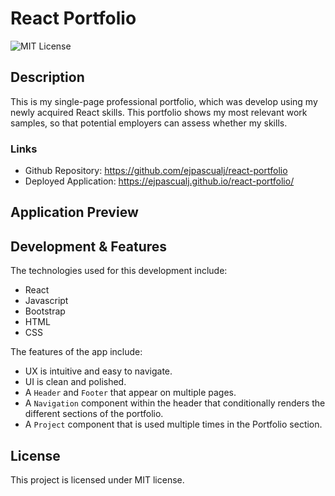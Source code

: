 # React Portfolio
![MIT License](https://img.shields.io/badge/license-MIT-green)


## Description

This is my single-page professional portfolio, which was develop using my newly acquired React skills. This portfolio shows my most relevant work samples, so that potential employers can assess whether my skills.

### Links

* Github Repository: https://github.com/ejpascualj/react-portfolio
* Deployed Application: https://ejpascualj.github.io/react-portfolio/

## Application Preview



## Development & Features

The technologies used for this development include: 
* React
* Javascript
* Bootstrap
* HTML
* CSS

The features of the app include:
* UX is intuitive and easy to navigate.
* UI is clean and polished.
* A `Header` and `Footer` that appear on multiple pages.
* A `Navigation` component within the header that conditionally renders the different sections of the portfolio.
* A `Project` component that is used multiple times in the Portfolio section.



## License

This project is licensed under MIT license.